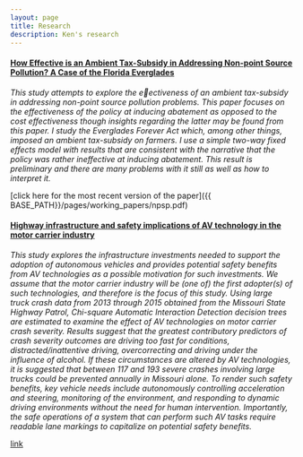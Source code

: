 ```yaml
---
layout: page
title: Research
description: Ken's research
---
```




#### <u>How Effective is an Ambient Tax-Subsidy in Addressing Non-point Source Pollution? A Case of the Florida Everglades</u>
*This study attempts to explore the eectiveness of an ambient tax-subsidy in addressing non-point source pollution problems. This paper focuses on the effectiveness of the policy at inducing abatement as opposed to the cost effectiveness though insights regarding the latter may be found from this paper. I study the Everglades Forever Act which, among other things, imposed an ambient tax-subsidy on farmers. I use a simple two-way fixed effects model with results that are consistent with the narrative that the policy was rather ineffective at inducing abatement. This result is preliminary and there are many problems with it still as well as how to interpret it.*

[click here for the most recent version of the paper]({{ BASE_PATH}}/pages/working_papers/npsp.pdf)


<!-- Note: this is how to write a comment in HTML. Everything in here won't show up on your webpage.-->

<!--
To increase the size of the title, use fewer # in front of the paper title.
To decrease the size of the title, use more #. 
To remove the italics, remove the * before and after the description
To remove the underline from the title, remove the <u> tags (<u> and </u>)
-->

#### <u>Highway infrastructure and safety implications of AV technology in the motor carrier industry</u>
*This study explores the infrastructure investments needed to support the adoption of autonomous vehicles and provides potential safety benefits from AV technologies as a possible motivation for such investments. We assume that the motor carrier industry will be (one of) the first adopter(s) of such technologies, and therefore is the focus of this study. Using large truck crash data from 2013 through 2015 obtained from the Missouri State Highway Patrol, Chi-square Automatic Interaction Detection decision trees are estimated to examine the effect of AV technologies on motor carrier crash severity. Results suggest that the greatest contributory predictors of crash severity outcomes are driving too fast for conditions, distracted/inattentive driving, overcorrecting and driving under the influence of alcohol. If these circumstances are altered by AV technologies, it is suggested that between 117 and 193 severe crashes involving large trucks could be prevented annually in Missouri alone. To render such safety benefits, key vehicle needs include autonomously controlling acceleration and steering, monitoring of the environment, and responding to dynamic driving environments without the need for human intervention. Importantly, the safe operations of a system that can perform such AV tasks require readable lane markings to capitalize on potential safety benefits.*

[link](https://www.sciencedirect.com/science/article/abs/pii/S0739885919302707)